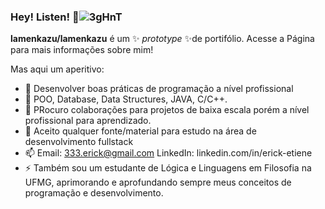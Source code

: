 ### Hey! Listen! 👋![3gHnT](https://user-images.githubusercontent.com/23318318/188463913-d07f8b4c-8fb2-4c7a-ab4b-d356cd13b6d8.jpg)



**lamenkazu/lamenkazu** é um ✨ _prototype_ ✨de portifólio. Acesse a Página para mais informações sobre mim!

Mas aqui um aperitivo:
- 🔭 Desenvolver boas práticas de programação a nível profissional
- 🌱 POO, Database, Data Structures, JAVA, C/C++.
- 👯 PRocuro colaborações para projetos de baixa escala porém a nível profissional para aprendizado.
- 🤔 Aceito qualquer fonte/material para estudo na área de desenvolvimento fullstack
- 📫 Email: 333.erick@gmail.com 
      LinkedIn: linkedin.com/in/erick-etiene
- ⚡ Também sou um estudante de Lógica e Linguagens em Filosofia na UFMG, aprimorando e aprofundando sempre meus conceitos de programação e desenvolvimento.

